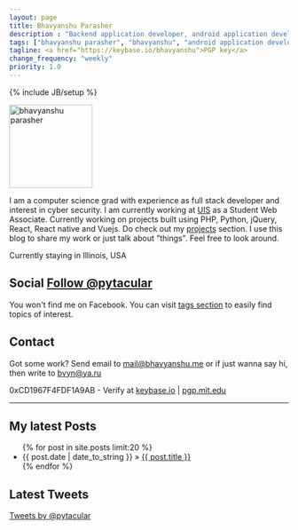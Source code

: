 ```yaml
---
layout: page
title: Bhavyanshu Parasher
description : "Backend application developer, android application developer, python and php application developer."
tags: ["bhavyanshu parasher", "bhavyanshu", "android application developer","backend application developer"]
tagline: <a href="https://keybase.io/bhavyanshu">PGP key</a>
change_frequency: "weekly"
priority: 1.0
---
```

{% include JB/setup %}

<div class="row">
 <div class="col-md-12 bio">
  <div class="pull-left">
   <img itemprop="image" class="bio-img" style="display: block; width: 150px; margin-right: 8px; margin-bottom:5px;" src="https://avatars0.githubusercontent.com/u/3829459" alt="bhavyanshu parasher" />
  </div>
  <div class="bio-text">
    <p>
      I am a computer science grad with experience as full stack developer and interest in cyber security. I am currently working at <a href="http://uis.edu" target="_blank">UIS</a> as a Student Web Associate. Currently working on projects built using PHP, Python, jQuery, React, React native and Vuejs. Do check out my <a href="https://bhavyanshu.me/projects.html">projects</a> section.
      I use this blog to share my work or just talk about "things". Feel free to look around.
    </p>
    <p>Currently staying in
     <span itemprop="address" itemscope
       itemtype="http://data-vocabulary.org/Address">
       <span itemprop="locality">Illinois</span>,
       <span itemprop="region">USA</span>
     </span>
    </p>
  </div>
 </div>
</div>

<div class="row">
  <div class="col-md-7 social">
    <h2>
    Social
    <a href="https://twitter.com/pytacular" class="twitter-follow-button" data-show-count="true" data-size="medium" data-lang="en">Follow @pytacular</a>
    </h2>
    <p class="social-icons">
      <a href="https://github.com/{{ site.author.github }}" target="_blank"><span class="fa fa-2x fa-github"></span></a>
      <a href="https://www.linkedin.com/in/bhavyanshu/" target="_blank"><span class="fa fa-2x fa-linkedin"></span></a>
      <a href="https://twitter.com/pytacular" target="_blank"><span class="fa fa-2x fa-twitter"></span></a>
      <a href="https://plus.google.com/112306240164215805986" rel="author" target="_blank"><span class="fa fa-2x fa-google-plus"></span></a>
      <a href="http://bhavyanshu.me/subscribe.html" target="_blank"><span class="fa fa-2x fa-rss"></span></a>
    </p>
    <p>You won't find me on Facebook.
    You can visit <a href="/tags.html">tags section</a> to easily find topics of interest.</p>
  </div>
  <div class="col-md-5" id="contact">
    <h2>Contact</h2>
    <p>
    Got some work? Send email to <a href="mailto:mail@bhavyanshu.me">mail@bhavyanshu.me</a>  or if just wanna say hi, then write to <a href="bvyn@ya.ru">bvyn@ya.ru</a>
    </p>
    <p>
    0xCD1967F4FDF1A9AB - Verify at <a target="_blank" href="https://keybase.io/bhavyanshu">keybase.io</a> | <a href="https://pgp.mit.edu/pks/lookup?op=vindex&fingerprint=on&search=0xCD1967F4FDF1A9AB" target="_blank">pgp.mit.edu</a>
    </p>
  </div>
</div>

<hr/>
<div class="row-fluid">
  <div class="col-md-8 latest_posts">
    <h2>My latest Posts</h2>
    <ul class="posts">
      {% for post in site.posts limit:20 %}
        <li><span>{{ post.date | date_to_string }}</span> &raquo; <a href="{{ BASE_PATH }}{{ post.url }}">{{ post.title }}</a></li>
      {% endfor %}
    </ul>
  </div>

  <div class="col-md-4">
    <h2>Latest Tweets</h2>
    <a class="twitter-timeline" height="500" href="https://twitter.com/pytacular" data-widget-id="388676082561318912">Tweets by @pytacular</a>
  </div>
</div>

